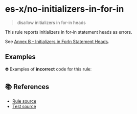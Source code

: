 # es-x/no-initializers-in-for-in
> disallow initializers in for-in heads

This rule reports initializers in for-in statement heads as errors.

See [Annex B - Initializers in ForIn Statement Heads](https://tc39.es/ecma262/multipage/additional-ecmascript-features-for-web-browsers.html#sec-initializers-in-forin-statement-heads).

## Examples

⛔ Examples of **incorrect** code for this rule:

<eslint-playground type="bad" source-type="script" code="/*eslint es-x/no-initializers-in-for-in: error */
for (var x = 42 in obj) { /**/ }
" />

## 📚 References

- [Rule source](https://github.com/ota-meshi/eslint-plugin-es-x/blob/master/lib/rules/no-initializers-in-for-in.js)
- [Test source](https://github.com/ota-meshi/eslint-plugin-es-x/blob/master/tests/lib/rules/no-initializers-in-for-in.js)
